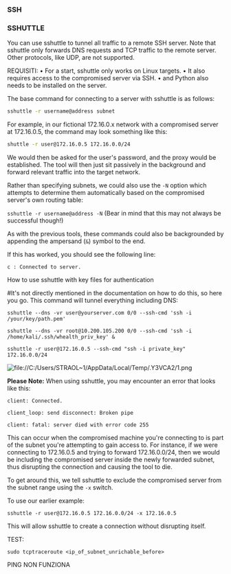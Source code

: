 ### **SSH**
### **SSHUTTLE**
You can use sshuttle to tunnel all traffic to a remote SSH server. Note that sshuttle only forwards DNS requests and TCP traffic to the remote server. Other protocols, like UDP, are not supported.

REQUISITI:
• For a start, sshuttle only works on Linux targets.
• It also requires access to the compromised server via SSH.
• and Python also needs to be installed on the server.

The base command for connecting to a server with sshuttle is as follows:
```bash
sshuttle -r username@address subnet
```
For example, in our fictional 172.16.0.x network with a compromised server at 172.16.0.5, the command may look something like this:
```bash
shuttle -r user@172.16.0.5 172.16.0.0/24
```
We would then be asked for the user's password, and the proxy would be established. The tool will then just sit passively in the background and forward relevant traffic into the target network.

Rather than specifying subnets, we could also use the `-N` option which attempts to determine them automatically based on the compromised server's own routing table:

`sshuttle -r username@address -N` (Bear in mind that this may not always be successful though!)

As with the previous tools, these commands could also be backgrounded by appending the ampersand (`&`) symbol to the end.

If this has worked, you should see the following line:

`c : Connected to server.`

How to use sshuttle with key files for authentication

#It's not directly mentioned in the documentation on how to do this, so here you go. This command will tunnel everything including DNS:

`sshuttle --dns -vr user@yourserver.com 0/0 --ssh-cmd 'ssh -i /your/key/path.pem'`

`sshuttle --dns -vr root@10.200.105.200 0/0 --ssh-cmd 'ssh -i /home/kali/.ssh/whealth_priv_key' &`

`sshuttle -r user@172.16.0.5 --ssh-cmd "ssh -i private_key" 172.16.0.0/24`

![file://C:/Users/STRAOL~1/AppData/Local/Temp/.Y3VCA2/1.png](file://C:/Users/STRAOL~1/AppData/Local/Temp/.Y3VCA2/1.png)

**Please Note:** When using sshuttle, you may encounter an error that looks like this:

`client: Connected.`

`client_loop: send disconnect: Broken pipe`

`client: fatal: server died with error code 255`

This can occur when the compromised machine you're connecting to is part of the subnet you're attempting to gain access to. For instance, if we were connecting to 172.16.0.5 and trying to forward 172.16.0.0/24, then we would be including the compromised server inside the newly forwarded subnet, thus disrupting the connection and causing the tool to die.

To get around this, we tell sshuttle to exclude the compromised server from the subnet range using the `-x` switch.

To use our earlier example:

`sshuttle -r user@172.16.0.5 172.16.0.0/24 -x 172.16.0.5`

This will allow sshuttle to create a connection without disrupting itself.

TEST:

`sudo tcptraceroute <ip_of_subnet_unrichable_before>`

PING NON FUNZIONA